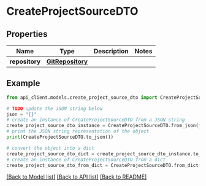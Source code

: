 # CreateProjectSourceDTO


## Properties

Name | Type | Description | Notes
------------ | ------------- | ------------- | -------------
**repository** | [**GitRepository**](GitRepository.md) |  | 

## Example

```python
from api_client.models.create_project_source_dto import CreateProjectSourceDTO

# TODO update the JSON string below
json = "{}"
# create an instance of CreateProjectSourceDTO from a JSON string
create_project_source_dto_instance = CreateProjectSourceDTO.from_json(json)
# print the JSON string representation of the object
print(CreateProjectSourceDTO.to_json())

# convert the object into a dict
create_project_source_dto_dict = create_project_source_dto_instance.to_dict()
# create an instance of CreateProjectSourceDTO from a dict
create_project_source_dto_from_dict = CreateProjectSourceDTO.from_dict(create_project_source_dto_dict)
```
[[Back to Model list]](../README.md#documentation-for-models) [[Back to API list]](../README.md#documentation-for-api-endpoints) [[Back to README]](../README.md)


